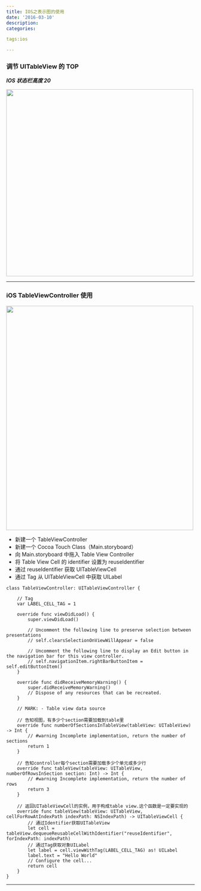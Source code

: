 ```yaml
---
title: IOS之表示图的使用
date: '2016-03-10'
description:
categories:

tags:ios

---
```


>

### 调节 UITableView 的 TOP 

>

***IOS 状态栏高度 20***

>

<img src="{{urls.media}}/IOS之表示图的使用/2.jpg" alt="" width="500" height="500">

>

---

>

### iOS TableViewController 使用

>

<img src="{{urls.media}}/IOS之表示图的使用/1.png" alt="" width="500" height="600">

>

* 新建一个 TableViewController
* 新建一个 Cocoa Touch Class（Main.storyboard）
* 向 Main.storyboard 中拖入 Table View Controller
* 将 Table View Cell 的 identifier 设置为 reuseIdentifier
* 通过 reuseIdentifier 获取 UITableViewCell
* 通过 Tag 从 UITableViewCell 中获取 UILabel

>

    class TableViewController: UITableViewController {
        
        // Tag
        var LABEL_CELL_TAG = 1
        
        override func viewDidLoad() {
            super.viewDidLoad()
            
            // Uncomment the following line to preserve selection between presentations
            // self.clearsSelectionOnViewWillAppear = false
            
            // Uncomment the following line to display an Edit button in the navigation bar for this view controller.
            // self.navigationItem.rightBarButtonItem = self.editButtonItem()
        }
        
        override func didReceiveMemoryWarning() {
            super.didReceiveMemoryWarning()
            // Dispose of any resources that can be recreated.
        }
        
        // MARK: - Table view data source
        
        // 告知视图，有多少个section需要加载到table里
        override func numberOfSectionsInTableView(tableView: UITableView) -> Int {
            // #warning Incomplete implementation, return the number of sections
            return 1
        }
        
        // 告知controller每个section需要加载多少个单元或多少行
        override func tableView(tableView: UITableView, numberOfRowsInSection section: Int) -> Int {
            // #warning Incomplete implementation, return the number of rows
            return 3
        }
        
        // 返回UITableViewCell的实例，用于构成table view.这个函数是一定要实现的
        override func tableView(tableView: UITableView, cellForRowAtIndexPath indexPath: NSIndexPath) -> UITableViewCell {
            // 通过Identifier获取UITableView
            let cell = tableView.dequeueReusableCellWithIdentifier("reuseIdentifier", forIndexPath: indexPath)
            // 通过Tag获取对象UILabel
            let label = cell.viewWithTag(LABEL_CELL_TAG) as! UILabel
            label.text = "Hello World"
            // Configure the cell...
            return cell
        }
    }
    
>

---

>